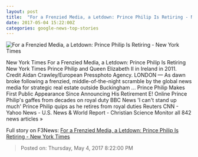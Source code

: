 ```yaml
---
layout: post
title:  "For a Frenzied Media, a Letdown: Prince Philip Is Retiring - New York Times"
date: 2017-05-04 15:22:00Z
categories: google-news-top-stories
---
```


![For a Frenzied Media, a Letdown: Prince Philip Is Retiring - New York Times](https://static01.nyt.com/images/2017/05/05/world/05Buckingham3/05Buckingham3-facebookJumbo.jpg)

New York Times For a Frenzied Media, a Letdown: Prince Philip Is Retiring New York Times Prince Philip and Queen Elizabeth II in Ireland in 2011. Credit Aidan Crawley/European Pressphoto Agency. LONDON — As dawn broke following a frenzied, middle-of-the-night scramble by the global news media for strategic real estate outside Buckingham ... Prince Philip Makes First Public Appearance Since Announcing His Retirement E! Online Prince Philip's gaffes from decades on royal duty BBC News 'I can't stand up much' Prince Philip quips as he retires from royal duties Reuters CNN - Yahoo News - U.S. News & World Report - Christian Science Monitor all 842 news articles »


Full story on F3News: [For a Frenzied Media, a Letdown: Prince Philip Is Retiring - New York Times](http://www.f3nws.com/n/3MvATB)

> Posted on: Thursday, May 4, 2017 8:22:00 PM
